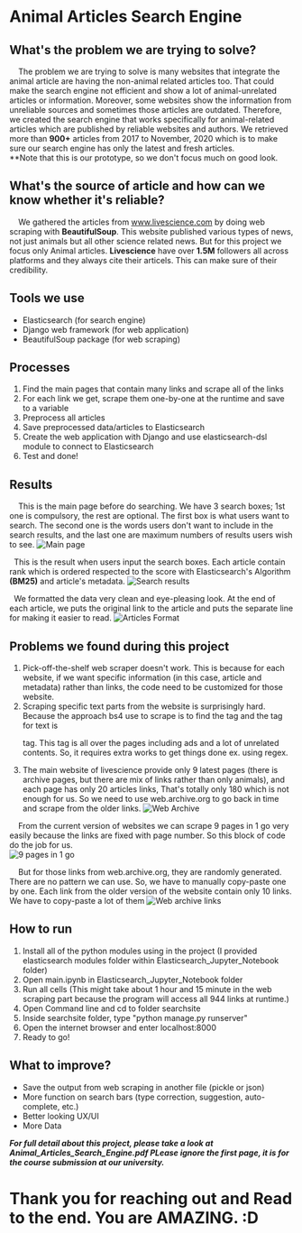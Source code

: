 # Animal Articles Search Engine
## What's the problem we are trying to solve?
&nbsp;&nbsp;&nbsp;&nbsp;The problem we are trying to solve is many websites that integrate the animal article
are having the non-animal related articles too. That could make the search engine not
efficient and show a lot of animal-unrelated articles or information. Moreover, some websites
show the information from unreliable sources and sometimes those articles are outdated.
Therefore, we created the search engine that works specifically for animal-related articles
which are published by reliable websites and authors. We retrieved more than <b>900+</b> articles
from 2017 to November, 2020 which is to make sure our search engine has only the latest and
fresh articles.  
**Note that this is our prototype, so we don't focus much on good look.

## What's the source of article and how can we know whether it's reliable?
&nbsp;&nbsp;&nbsp;&nbsp;We gathered the articles from www.livescience.com by doing web scraping with <b>BeautifulSoup</b>. This website published various types of news, not just animals but all other science related news. But for this project we focus only Animal articles. <b>Livescience</b> have over <b>1.5M</b> followers all across platforms and they always cite their articels. This can make sure of their credibility.

## Tools we use
* Elasticsearch (for search engine)
* Django web framework (for web application)
* BeautifulSoup package (for web scraping)

## Processes
1. Find the main pages that contain many links and scrape all of the links
2. For each link we get, scrape them one-by-one at the runtime and save to a variable
3. Preprocess all articles
4. Save preprocessed data/articles to Elasticsearch
5. Create the web application with Django and use elasticsearch-dsl module to connect to Elasticsearch
6. Test and done!

## Results
&nbsp;&nbsp;&nbsp;&nbsp;This is the main page before do searching. We have 3 search boxes; 1st one is compulsory, the rest are optional. The first box is what users want to search. The second one is the words users don't want to include in the search results, and the last one are maximum numbers of results users wish to see.
![Main page](./images/Elastic1.jpg)
  
&nbsp;&nbsp;This is the result when users input the search boxes. Each article contain rank which is ordered respected to the score with Elasticsearch's Algorithm <b>(BM25)</b> and article's metadata.
![Search results](./images/Elastic2.jpg)  
  
&nbsp;&nbsp;We formatted the data very clean and eye-pleasing look. At the end of each article, we puts the original link to the article and puts the separate line for making it easier to read.
![Articles Format](./images/Elastic3.jpg)  

## Problems we found during this project
1. Pick-off-the-shelf web scraper doesn't work. This is because for each website, if we want specific information (in this case, article and metadata) rather than links, the code need to be customized for those website.
2. Scraping specific text parts from the website is surprisingly hard. Because the approach bs4 use to scrape is to find the tag and the tag for text is <p> tag. This tag is all over the pages including ads and a lot of unrelated contents. So, it requires extra works to get things done ex. using regex.
3. The main website of livescience provide only 9 latest pages (there is archive pages, but there are mix of links rather than only animals), and each page has only 20 articles links, That's totally only 180 which is not enough for us. So we need to use web.archive.org to go back in time and scrape from the older links.
![Web Archive](./images/WebArchive.jpg)
  
&nbsp;&nbsp;&nbsp;&nbsp;From the current version of websites we can scrape 9 pages in 1 go very easily because the links are fixed with page number. So this block of code do the job for us.  
![9 pages in 1 go](./images/9-pages-in-1-go.jpg)
  
&nbsp;&nbsp;&nbsp;&nbsp;But for those links from web.archive.org, they are randomly generated. There are no pattern we can use. So, we have to manually copy-paste one by one. Each link from the older version of the website contain only 10 links. We have to copy-paste a lot of them
![Web archive links](./images/ManualLinks.jpg)
  

## How to run  
1. Install all of the python modules using in the project (I provided elasticsearch modules folder within Elasticsearch_Jupyter_Notebook folder)
2. Open main.ipynb in Elasticsearch_Jupyter_Notebook folder
3. Run all cells (This might take about 1 hour and 15 minute in the web scraping part because the program will access all 944 links at runtime.)
4. Open Command line and cd to folder searchsite
5. Inside searchsite folder, type "python manage.py runserver"
6. Open the internet browser and enter localhost:8000 
7. Ready to go!

## What to improve?
- Save the output from web scraping in another file (pickle or json)
- More function on search bars (type correction, suggestion, auto-complete, etc.)
- Better looking UX/UI
- More Data
  
***For full detail about this project, please take a look at Animal_Articles_Search_Engine.pdf PLease ignore the first page, it is for the course submission at our university.***
  
# Thank you for reaching out and Read to the end. You are AMAZING. :D
